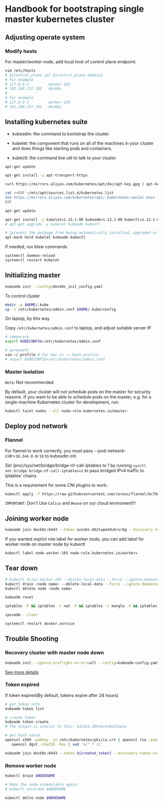 # Handbook for bootstraping single master kubernetes cluster

## Adjusting operate system

### Modify hosts

For master/worker node, add local host of control plane endpoint.

```bash
vim /etc/hosts
# ${control_plane_ip} ${control_plane_domain}
# For example
# 127.0.0.1         master-102
# 192.168.137.102   devk8s
#
# For example
# 127.0.0.1         worker-103
# 192.168.137.102   devk8s
```

## Installing kubernetes suite

* kubeadm: the command to bootstrap the cluster.

* kubelet: the component that runs on all of the machines in your cluster and does things like starting pods and containers.

* kubectl: the command line util to talk to your cluster.

```bash
apt-get update

apt-get install -y apt-transport-https

curl https://mirrors.aliyun.com/kubernetes/apt/doc/apt-key.gpg | apt-key add -

cat <<EOF >/etc/apt/sources.list.d/kubernetes.list
deb https://mirrors.aliyun.com/kubernetes/apt/ kubernetes-xenial main
EOF

apt-get update

apt-get install -y kubelet=1.13.1-00 kubeadm=1.13.1-00 kubectl=1.13.1-00
# apt-get upgrade -y kubelet kubeadm kubectl

# prevent the package from being automatically installed, upgraded or removed.
apt-mark hold kubelet kubeadm kubectl
```

If needed, run blew commands

```bash
systemctl daemon-reload
systemctl restart kubelet
```

## Initializing master

```bash
kubeadm init --config=devk8s_init_config.yaml
```

To control cluster

```bash
mkdir -p $HOME/.kube
cp -i /etc/kubernetes/admin.conf $HOME/.kube/config
```

On laptop, by this way

Copy `/etc/kubernetes/admin.conf` to laptop, and adjust suitable server IP

```bash
# temporary
export KUBECONFIG=/etc/kubernetes/admin.conf

# permanent
vim ~/.profile # For mac is ~/.bash_profile
# export KUBECONFIG=/etc/kubernetes/admin.conf
```

### Master Isolation

`Note`: Not recommended

By default, your cluster will not schedule pods on the master for security reasons. If you want to be able to schedule pods on the master, e.g. for a single-machine Kubernetes cluster for development, run:

```bash
kubectl taint nodes --all node-role.kubernetes.io/master-
```

## Deploy pod network

### Flannel

For flannel to work correctly, you must pass --pod-network-cidr=`10.244.0.0/16` to kubeadm init.

Set /proc/sys/net/bridge/bridge-nf-call-iptables to 1 by running `sysctl net.bridge.bridge-nf-call-iptables=1` to pass bridged IPv4 traffic to iptables’ chains. 

This is a requirement for some CNI plugins to work.

```bash
kubectl apply -f https://raw.githubusercontent.com/coreos/flannel/bc79dd1505b0c8681ece4de4c0d86c5cd2643275/Documentation/kube-flannel.yml
```

`IMPORTANT`: Don't Use `Calico` and `Weave` on our cloud enviroment!!!

## Joining worker node

```bash
kubeadm join devk8s:6443 --token ovzobs.662lwpm3dubrur8g --discovery-token-ca-cert-hash sha256:fd7312a80e1c0d0b3fd2f54221c3fe49cecf945672b5220207615c43c238fc5d
```

If you wanted explict role label for worker node, you can add label for worker node on master node by kubectl

```bash
kubectl label node worker-103 node-role.kubernetes.io/worker=
```

## Tear down

```bash
# kubectl drain master-105 --delete-local-data --force --ignore-daemonsets
kubectl drain <node name> --delete-local-data --force --ignore-daemonsets
kubectl delete node <node name>

kubeadm reset

iptables -F && iptables -t nat -F && iptables -t mangle -F && iptables -X

ipvsadm --clear

systemctl restart docker.service
```

## Trouble Shooting

### Recovery cluster with master node down

```bash
kubeadm init --ignore-preflight-errors=all --config=kubeadm-config.yaml
```

[See more details](https://labs.consol.de/kubernetes/2018/05/25/kubeadm-backup.html)

### Token expired

If token expired(By default, tokens expire after 24 hours)

```bash
# get token info
kubeadm token list

# create token
kubeadm token create
# The output is similar to this: 5didvk.d09sbcov8ph2amjw

# get hash value
openssl x509 -pubkey -in /etc/kubernetes/pki/ca.crt | openssl rsa -pubin -outform der 2>/dev/null | \
   openssl dgst -sha256 -hex | sed 's/^.* //'

kubeadm join devk8s:6443 --token ${created_token} --discovery-token-ca-cert-hash sha256:${hash_value}
```

### Remove worker node

```bash
kubectl drain $NODENAME

# Make the node schedulable again:
# kubectl uncordon $NODENAME

kubectl delte node $NODENAME
```
